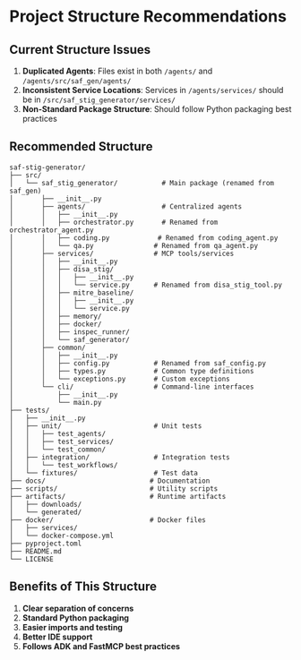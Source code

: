 # Project Structure Recommendations

## Current Structure Issues

1. **Duplicated Agents**: Files exist in both `/agents/` and `/agents/src/saf_gen/agents/`
2. **Inconsistent Service Locations**: Services in `/agents/services/` should be in `/src/saf_stig_generator/services/`
3. **Non-Standard Package Structure**: Should follow Python packaging best practices

## Recommended Structure

```
saf-stig-generator/
├── src/
│   └── saf_stig_generator/           # Main package (renamed from saf_gen)
│       ├── __init__.py
│       ├── agents/                   # Centralized agents
│       │   ├── __init__.py
│       │   ├── orchestrator.py       # Renamed from orchestrator_agent.py
│       │   ├── coding.py            # Renamed from coding_agent.py
│       │   └── qa.py               # Renamed from qa_agent.py
│       ├── services/               # MCP tools/services
│       │   ├── __init__.py
│       │   ├── disa_stig/
│       │   │   ├── __init__.py
│       │   │   └── service.py      # Renamed from disa_stig_tool.py
│       │   ├── mitre_baseline/
│       │   │   ├── __init__.py
│       │   │   └── service.py
│       │   ├── memory/
│       │   ├── docker/
│       │   ├── inspec_runner/
│       │   └── saf_generator/
│       ├── common/
│       │   ├── __init__.py
│       │   ├── config.py           # Renamed from saf_config.py
│       │   ├── types.py            # Common type definitions
│       │   └── exceptions.py       # Custom exceptions
│       └── cli/                    # Command-line interfaces
│           ├── __init__.py
│           └── main.py
├── tests/
│   ├── __init__.py
│   ├── unit/                       # Unit tests
│   │   ├── test_agents/
│   │   ├── test_services/
│   │   └── test_common/
│   ├── integration/                # Integration tests
│   │   └── test_workflows/
│   └── fixtures/                   # Test data
├── docs/                          # Documentation
├── scripts/                       # Utility scripts
├── artifacts/                     # Runtime artifacts
│   ├── downloads/
│   └── generated/
├── docker/                        # Docker files
│   ├── services/
│   └── docker-compose.yml
├── pyproject.toml
├── README.md
└── LICENSE
```

## Benefits of This Structure

1. **Clear separation of concerns**
2. **Standard Python packaging**
3. **Easier imports and testing**
4. **Better IDE support**
5. **Follows ADK and FastMCP best practices**
